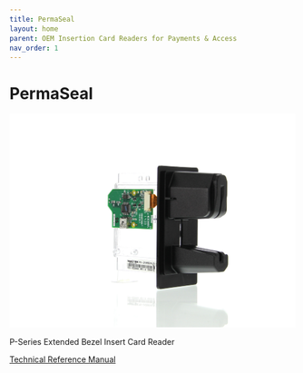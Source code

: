 ```yaml
---
title: PermaSeal
layout: home
parent: OEM Insertion Card Readers for Payments & Access
nav_order: 1
---
```


# PermaSeal
![PermaSeal](./Images/img01.jpg)

P-Series Extended Bezel Insert Card Reader


[Technical Reference Manual](https://www.magtek.com/content/documentationfiles/d99875388.pdf)
